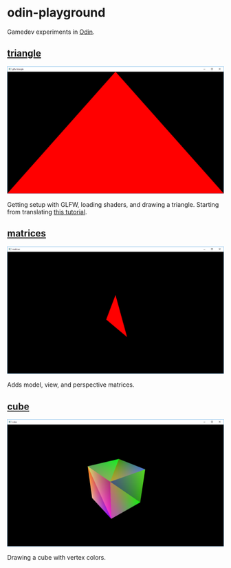 # odin-playground

Gamedev experiments in [Odin](https://odin.handmade.network/).

## [triangle](triangle/triangle.odin)

![A red triangle](docs/screenshots/triangle.png)

Getting setup with GLFW, loading shaders, and drawing a triangle. Starting from translating [this tutorial](http://www.opengl-tutorial.org/beginners-tutorials/tutorial-2-the-first-triangle/).

## [matrices](matrices/matrices.odin)

![A red triangle seen from a different perspective](docs/screenshots/matrices.png)

Adds model, view, and perspective matrices.

## [cube](cube/cube.odin)

![A colored cube seen from a perspective camera](docs/screenshots/cube.png)

Drawing a cube with vertex colors.

